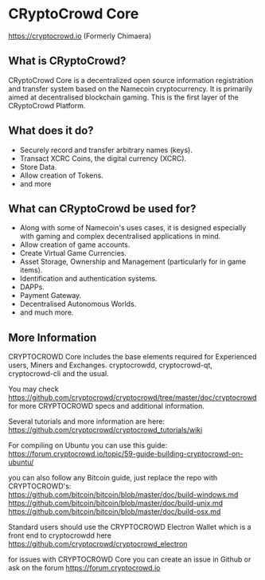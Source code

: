 CRyptoCrowd Core
=========

https://cryptocrowd.io
(Formerly Chimaera)

What is CRyptoCrowd?
-------------

CRyptoCrowd Core is a decentralized open source information registration and transfer system based on the Namecoin cryptocurrency. It is primarily aimed at decentralised blockchain gaming.
This is the first layer of the CRyptoCrowd Platform.

What does it do?
----------------

* Securely record and transfer arbitrary names (keys).
* Transact XCRC Coins, the digital currency (XCRC).
* Store Data.
* Allow creation of Tokens.
* and more

What can CRyptoCrowd be used for?
--------------------------

* Along with some of Namecoin's uses cases, it is designed especially with gaming and complex decentralised applications in mind.
* Allow creation of game accounts.
* Create Virtual Game Currencies.
* Asset Storage, Ownership and Management (particularly for in game items).
* Identification and authentication systems.
* DAPPs.
* Payment Gateway.
* Decentralised Autonomous Worlds.
* and much more.

More Information
----------------

CRYPTOCROWD Core includes the base elements required for Experienced users, Miners and Exchanges. cryptocrowdd, cryptocrowd-qt, cryptocrowd-cli and the usual.

You may check https://github.com/cryptocrowd/cryptocrowd/tree/master/doc/cryptocrowd for more CRYPTOCROWD specs and additional information.

Several tutorials and more information are here:
https://github.com/cryptocrowd/cryptocrowd_tutorials/wiki

For compiling on Ubuntu you can use this guide:
https://forum.cryptocrowd.io/topic/59-guide-building-cryptocrowd-on-ubuntu/


you can also follow any Bitcoin guide, just replace the repo with CRYPTOCROWD's:
https://github.com/bitcoin/bitcoin/blob/master/doc/build-windows.md
https://github.com/bitcoin/bitcoin/blob/master/doc/build-unix.md
https://github.com/bitcoin/bitcoin/blob/master/doc/build-osx.md


Standard users should use the CRYPTOCROWD Electron Wallet which is a front end to cryptocrowdd here https://github.com/cryptocrowd/cryptocrowd_electron

for issues with CRYPTOCROWD Core you can create an issue in Github or ask on the forum https://forum.cryptocrowd.io
